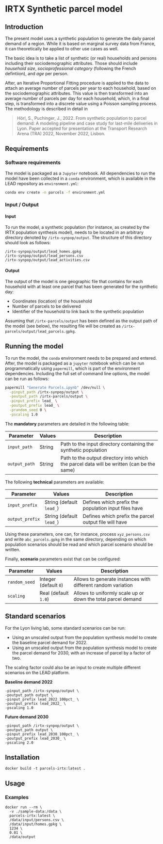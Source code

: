 # IRTX Synthetic parcel model

## Introduction

The present model uses a synthetic population to generate the daily parcel
demand of a region. While it is based on marginal survey data from France,
it can theoretically be applied to other use cases as well.

The basic idea is to take a list of synthetic (or real) households and persons
including their sociodemographic attributes. Those should include *household size*,
*socioprofessional category* (following the French defintiion), and *age* per person.

After, an Iterative Proportional Fitting procedure is applied to the data to attach
an average number of parcels per year to each household, based on the sociodemographic
attributes. This value is then transformed into an average number of parcels per
day for each household, which, in a final step, is transformed into a discrete value
using a Poisson sampling process. The methodology is described in detail in

> Hörl, S., Puchinger, J., 2022. From synthetic population to parcel demand: A modeling pipeline
and case study for last-mile deliveries in Lyon. Paper accepted for presentation at the Transport Research Arena (TRA) 2022, November 2022, Lisbon.

## Requirements

### Software requirements

The model is packaged as a `Jupyter` notebook. All dependencies to run the model
have been collected in a `conda` environment, which is available in the LEAD
repository as `environment.yml`:

```bash
conda env create -n parcels -f environment.yml
```

### Input / Output

#### Input

To run the model, a synthetic population (for instance, as created by the IRTX
population synthesis model), needs to be located in an arbitrary directory denoted
by `/irtx-synpop/output`. The structure of this directory should look as follows:

```
/irtx-synpop/output/lead_homes.gpkg
/irtx-synpop/output/lead_persons.csv
/irtx-synpop/output/lead_activities.csv
```

#### Output

The output of the model is one geographic file that contains for each household
with at least one parcel that has been generated for the synthetic day:

- Coordinates (location) of the household
- Number of parcels to be delivered
- Identifier of the household to link back to the synthetic population

Assuming that `/irtx-parcels/output` has been defined as the output path of the model
(see below), the resulting file will be created as `/irtx-parcels/output/lead_parcels.gpkg`.

## Running the model

To run the model, the `conda` environment needs to be prepared and entered. After,
the model is packaged as a `jupyter` notebook which can be run programmatically
using `papermill`, which is part of the environment dependencies. Including the
full set of command line options, the model can be run as follows:

```bash
papermill "Generate Parcels.ipynb" /dev/null \
  -pinput_path /irtx-synpop/output \
  -poutput_path /irtx-parcels/output \
  -pinput_prefix lead_ \
  -poutput_prefix lead_ \
  -prandom_seed 0 \
  -pscaling 1.0
```

The **mandatory** parameters are detailed in the following table:

Parameter             | Values                            | Description
---                   | ---                               | ---
`input_path`          | String                            | Path to the input directory containing the synthetic population
`output_path`         | String                            | Path to the output directory into which the parcel data will be written (can be the same)

The following **technical** parameters are available:

Parameter             | Values                            | Description
---                   | ---                               | ---
`input_prefix`          | String (default `lead_`)        | Defines which prefix the population input files have
`output_prefix`         | String (default `lead_`)        | Defines which prefix the parcel output file will have

Using these parameters, one can, for instance, process `xyz_persons.csv` and write `abc_parcels.gpkg` in the same directory, depending on which population scenarios should be read and which parcel scenario should be written.

Finally, **scenario** parameters exist that can be configured:

Parameter             | Values                            | Description
---                   | ---                               | ---
`random_seed`         | Integer (default `0`)             | Allows to generate instances with different random variation
`scaling`             | Real (default `1.0`)              | Allows to uniformly scale up or down the total parcel demand

## Standard scenarios

For the Lyon living lab, some standard scenarios can be run:

- Using an unscaled output from the population synthesis model to create the baseline parcel demand for 2022.
- Using an unscaled output from the population synthesis model to create the parcel demand for 2030, with an increase of parcel by a factor of two.

The scaling factor could also be an input to create multiple different scenarios on the LEAD platform.

**Baseline demand 2022**

```
-pinput_path /irtx-synpop/output \
-poutput_path output \
-pinput_prefix lead_2022_100pct_ \
-poutput_prefix lead_2022_ \
-pscaling 1.0
```
**Future demand 2030**

```
-pinput_path /irtx-synpop/output \
-poutput_path output \
-pinput_prefix lead_2030_100pct_ \
-poutput_prefix lead_2030_ \
-pscaling 2.0
```

## Installation

```
docker build -t parcels-irtx:latest .
```

## Usage

### Examples

```
docker run --rm \
  -v ./sample-data:/data \
  parcels-irtx:latest \
  /data/input/persons.csv \
  /data/input/homes.gpkg \
  1234 \
  0.01 \
  /data/output
```
